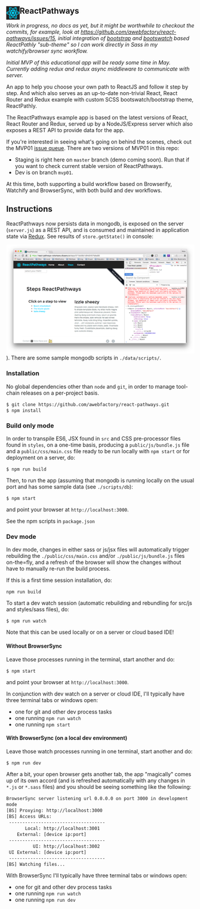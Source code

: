 ## <img src="https://github.com/awebfactory/react-pathways/blob/master/public/images/react-pathways-36x36.png" name="ReactPathways" style="float:left"> ReactPathways

*Work in progress, no docs as yet, but it might be worthwhile to checkout the commits, for example, look at https://github.com/awebfactory/react-pathways/issues/15, initial integration of [bootstrap](http://getbootstrap.com/) and [bootswatch](http://bootswatch.com/) based ReactPathly "sub-theme" so I can work directly in Sass in my watchify/browser sync workflow.*

*Initial MVP of this educational app will be ready some time in May. Currently adding redux and redux async middleware to communicate with server.*

An app to help you choose your own path to ReactJS and follow it step by step. And which also serves as an up-to-date non-trivial React, React Router and Redux example with custom SCSS bootswatch/bootstrap theme, ReactPathly.

The ReactPathways example app is based on the latest versions of React, React Router and Redux, served up by a NodeJS/Express server which also exposes a REST API to provide data for the app.

If you're interested in seeing what's going on behind the scenes, check out the MVP01 [issue queue](https://github.com/awebfactory/react-pathways/issues). There are two versions of MVP01 in this repo:

* Staging is right here on `master` branch (demo coming soon). Run that if you want to check current stable version of ReactPathways.
* Dev is on branch `mvp01`.

At this time, both supporting a build workflow based on Browserify, Watchify and BrowserSync, with both build and dev workflows.

## Instructions

ReactPathways now persists data in mongodb, is exposed on the server (`server.js`) as a REST API, and is consumed and maintained in application state via [Redux](http://redux.js.org/). See results of `store.getState()` in console:

![state](https://raw.githubusercontent.com/awebfactory/react-pathways/master/app/reducers/state.png)). There are some sample mongodb scripts in `./data/scripts/`.

### Installation

No global dependencies other than `node` and `git`, in order to manage tool-chain releases on a per-project basis.

```
$ git clone https://github.com/awebfactory/react-pathways.git
$ npm install
```

### Build only mode

In order to transpile ES6, JSX found in `src` and CSS pre-processor files found in `styles`, on a one-time basis, producing a `public/js/bundle.js` file and a `public/css/main.css` file ready to be run locally with `npm start` or for deployment on a server, do:

```
$ npm run build
```

Then, to run the app (assuming that mongodb is running locally on the usual port and has some sample data (see `./scripts/db`):

```
$ npm start
```

and point your browser at `http://localhost:3000`.

See the npm scripts in `package.json`

### Dev mode

In dev mode, changes in either sass or js/jsx files will automatically trigger rebuilding the `./public/css/main.css` and/or `./public/js/bundle.js` files on-the=fly, and a refresh of the browser will show the changes without have to manually re-run the build process.

If this is a first time session installation, do: 

```
npm run build
```

To start a dev watch session (automatic rebuilding and rebundling for src/js and styles/sass files), do:

```
$ npm run watch
```

Note that this can be used locally or on a server or cloud based IDE!

#### Without BrowserSync

Leave those processes running in the terminal, start another and do:

```
$ npm start
```

and point your browser at `http://localhost:3000`.

In conjunction with dev watch on a server or cloud IDE, I'll typically have three terminal tabs or windows open:

* one for git and other dev process tasks
* one running `npm run watch`
* one running `npm start`

#### With BrowserSync (on a local dev environment)

Leave those watch processes running in one terminal, start another and do:

```
$ npm run dev
```

After a bit, your open browser gets another tab, the app "magically" comes up of its own accord (and is refreshed automatically with any changes in `*.js` or `*.sass` files) and you should be seeing something like the following:

```
BrowserSync server listening url 0.0.0.0 on port 3000 in development mode
[BS] Proxying: http://localhost:3000
[BS] Access URLs:
 ------------------------------------
       Local: http://localhost:3001
    External: [device ip:port]
 ------------------------------------
          UI: http://localhost:3002
 UI External: [device ip:port]
 ------------------------------------
[BS] Watching files...
```

With BrowserSync I'll typically have three terminal tabs or windows open:

* one for git and other dev process tasks
* one running `npm run watch`
* one running `npm run dev`
